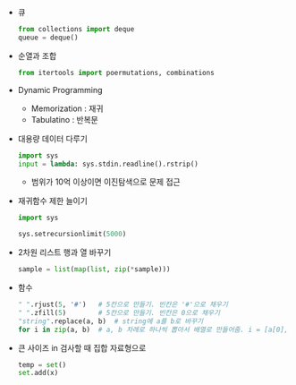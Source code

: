 * 큐
    ```py
    from collections import deque
    queue = deque()
    ```

* 순열과 조합
    ```py
    from itertools import poermutations, combinations
    ```

* Dynamic Programming
    - Memorization : 재귀
    - Tabulatino : 반복문

* 대용량 데이터 다루기
    ```py
    import sys
    input = lambda: sys.stdin.readline().rstrip()
    ```

    - 범위가 10억 이상이면 이진탐색으로 문제 접근

* 재귀함수 제한 늘이기
    ```py
    import sys

    sys.setrecursionlimit(5000)
    ```

* 2차원 리스트 행과 열 바꾸기
    ```py
    sample = list(map(list, zip(*sample)))
    ```

* 함수
    ```py
    " ".rjust(5, '#')   # 5칸으로 만들기. 빈칸은 '#'으로 채우기
    " ".zfill(5)        # 5칸으로 만들기. 빈칸은 0으로 채우기
    "string".replace(a, b)  # string에 a를 b로 바꾸기
    for i in zip(a, b)  # a, b 차례로 하나씩 뽑아서 배열로 만들어줌. i = [a[0], b[0]]
* 큰 사이즈 in 검사할 때 집합 자료형으로 
    ```py
    temp = set()
    set.add(x)

    ```